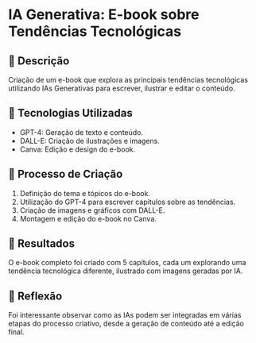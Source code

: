 # IA Generativa: E-book sobre Tendências Tecnológicas

## 📒 Descrição
Criação de um e-book que explora as principais tendências tecnológicas utilizando IAs Generativas para escrever, ilustrar e editar o conteúdo.

## 🤖 Tecnologias Utilizadas
- GPT-4: Geração de texto e conteúdo.
- DALL-E: Criação de ilustrações e imagens.
- Canva: Edição e design do e-book.

## 🧐 Processo de Criação
1. Definição do tema e tópicos do e-book.
2. Utilização do GPT-4 para escrever capítulos sobre as tendências.
3. Criação de imagens e gráficos com DALL-E.
4. Montagem e edição do e-book no Canva.

## 🚀 Resultados
O e-book completo foi criado com 5 capítulos, cada um explorando uma tendência tecnológica diferente, ilustrado com imagens geradas por IA.

## 💭 Reflexão
Foi interessante observar como as IAs podem ser integradas em várias etapas do processo criativo, desde a geração de conteúdo até a edição final. 
